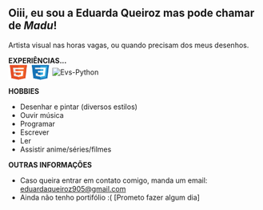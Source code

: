## Oiii, eu sou a **Eduarda Queiroz** mas pode chamar de *Madu*!
Artista visual nas horas vagas, ou quando precisam dos meus desenhos.

**EXPERIÊNCIAS...**<br>
<img align="center" alt="Evs-HTML" height="30" width="40" src="https://raw.githubusercontent.com/devicons/devicon/master/icons/html5/html5-original.svg">
  <img align="center" alt="Evs-CSS" height="30" width="40" src="https://raw.githubusercontent.com/devicons/devicon/master/icons/css3/css3-original.svg">
  <img align="center" alt="Evs-Python" height="35" width="35" src="https://i.imgur.com/w6HYuAI.png">

**HOBBIES**
  * Desenhar e pintar (diversos estilos)
  * Ouvir música
  * Programar
  * Escrever
  * Ler
  * Assistir anime/séries/filmes

**OUTRAS INFORMAÇÕES**
  * Caso queira entrar em contato comigo, manda um email: eduardaqueiroz905@gmail.com
  * Ainda não tenho portifólio :( [Prometo fazer algum dia]
